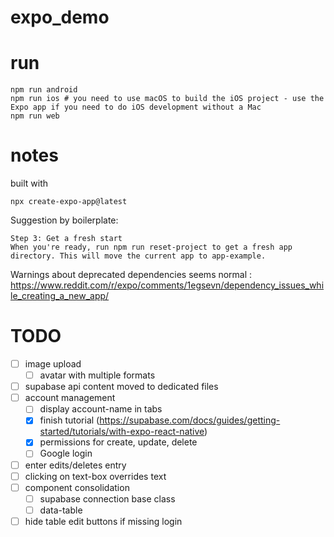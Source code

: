 # expo_demo

# run
```
npm run android
npm run ios # you need to use macOS to build the iOS project - use the Expo app if you need to do iOS development without a Mac
npm run web
```


# notes
built with
```
npx create-expo-app@latest
```

Suggestion by boilerplate:
```
Step 3: Get a fresh start
When you're ready, run npm run reset-project to get a fresh app directory. This will move the current app to app-example.
```

Warnings about deprecated dependencies seems normal : https://www.reddit.com/r/expo/comments/1egsevn/dependency_issues_while_creating_a_new_app/

# TODO
- [ ] image upload
  - [ ] avatar with multiple formats
- [ ] supabase api content moved to dedicated files
- [ ] account management
  - [ ] display account-name in tabs
  - [x] finish tutorial (https://supabase.com/docs/guides/getting-started/tutorials/with-expo-react-native)
  - [x] permissions for create, update, delete
  - [ ] Google login
- [ ] enter edits/deletes entry
- [ ] clicking on text-box overrides text
- [ ] component consolidation
  - [ ] supabase connection base class
  - [ ] data-table
- [ ] hide table edit buttons if missing login